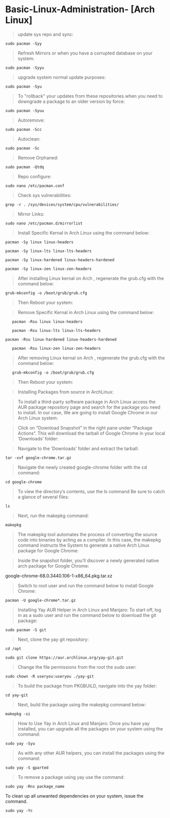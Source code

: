 # Basic-Linux-Administration- [Arch Linux]

> update sys repo and sync:
```properties
sudo pacman -Syy   
```
> Refresh Mirrors or when you have a corrupted database on your system:
```properties
sudo pacman -Syyu 
```
> upgrade system normal update purposes:
```properties
sudo pacman -Syu   
```
> To "rollback" your updates from these repositories.when you need to downgrade a package to an older version by force:
```properties
sudo pacman -Syuu
```
> Autoremove:
```properties
sudo pacman -Scc 
```
> Autoclean:
```properties
sudo pacman -Sc    
```
> Remove Orphaned:
```properties
sudo pacman -Qtdq  
```
> Repo configure:
```properties
sudo nano /etc/pacman.conf 
```
> Check sys vulnerabilities:
```properties
grep -r . /sys/devices/system/cpu/vulnerabilities/ 
```
> Mirror Links:
```properties
sudo nano /etc/pacman.d/mirrorlist  
```



> Install Specific Kernal in Arch Linux using the command below:
```properties
pacman -Sy linux linux-headers
```
```properties
pacman -Sy linux-lts linux-lts-headers
```
```properties
pacman -Sy linux-hardened linux-headers-hardened
```
```properties
pacman -Sy linux-zen linux-zen-headers
```
> After installing Linux kernal on Arch , regenerate the grub.cfg with the command below:
```properties
grub-mkconfig -o /boot/grub/grub.cfg
```
>Then Reboot your system:




>Remove Specific Kernal in Arch Linux using the command below:

```properties
   pacman -Rsu linux linux-headers
```
```properties
   pacman -Rsu linux-lts linux-lts-headers
```
```properties
pacman -Rsu linux-hardened linux-headers-hardened
```
```properties
   pacman -Rsu linux-zen linux-zen-headers
```

>After removing Linux kernal on Arch , regenerate the grub.cfg with the command below:

```properties
   grub-mkconfig -o /boot/grub/grub.cfg
```
>Then Reboot your system:


>Installing Packages from source in ArchLinux:

> To install a third-party software package in
Arch Linux access the AUR package repository
page and search for the package you need to install. 
In our case, We are going to install Google
Chrome in our Arch Linux system:

> Click on “Download Snapshot” in the right pane under
“Package Actions“. This will download the tarball of Google Chrome 
in your local ‘Downloads’ folder:

> Navigate to the ‘Downloads’ folder and extract the tarball:
```properties
tar -xvf google-chrome.tar.gz
```

> Navigate the newly created google-chrome folder with the cd command:
```properties
cd google-chrome
```
> To view the directory’s contents, use the ls command
 Be sure to catch a glance of several files:
```properties
ls
```
> Next, run the makepkg command:
```properties
makepkg
```
> The makepkg tool automates the process of converting the source code 
into binaries by acting as a compiler. In this case,
the makepkg command instructs the System to generate a 
native Arch Linux package for Google Chrome:

> Inside the snapshot folder, you’ll discover a newly generated
native arch package for Google Chrome:

google-chrome-68.0.3440.106-1-x86_64.pkg.tar.xz

> Switch to root user and run the command below to install Google Chrome:

```properties
pacman -U google-chrome*.tar.gz
```

> Installing Yay AUR Helper in Arch Linux and Manjaro:
> To start off, log in as a sudo user and run the command below to download the git package:

```properties
sudo pacman -S git    
```
> Next, clone the yay git repository:

```properties
cd /opt
```
```properties
sudo git clone https://aur.archlinux.org/yay-git.git 
```
> Change the file permissions from the root the sudo user:
```properties
sudo chown -R useryou:useryou ./yay-git    
```
> To build the package from PKGBUILD, navigate into the yay folder:
```properties
cd yay-git
```
> Next, build the package using the makepkg command below:
```properties
makepkg -si    
```
> How to Use Yay in Arch Linux and Manjaro:
> Once you have yay installed, you can upgrade all the packages on your system using the command:
```properties
sudo yay -Syu    
```
> As with any other AUR helpers, you can install the packages using the command:
```properties
sudo yay -S gparted   
```
> To remove a package using yay use the command:
```properties
sudo yay -Rns package_name   
```

To clean up all unwanted dependencies on your system, issue the command.
```properties
sudo yay -Yc
```







